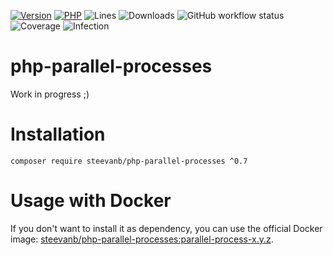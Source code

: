 [![Version](https://img.shields.io/badge/version-0.7.2-blueviolet.svg)](https://github.com/steevanb/php-parallel-processes/tree/0.7.2)
[![PHP](https://img.shields.io/badge/php-^7.4||^8.0-blue.svg)](https://php.net)
![Lines](https://img.shields.io/badge/code%20lines-5,116-blue.svg)
![Downloads](https://poser.pugx.org/steevanb/php-parallel-processes/downloads)
![GitHub workflow status](https://img.shields.io/github/workflow/status/steevanb/php-parallel-processes/CI)
![Coverage](https://img.shields.io/badge/coverage-58%25-success.svg)
![Infection](https://img.shields.io/badge/infection-87%25-success.svg)

# php-parallel-processes

Work in progress ;)

# Installation

```
composer require steevanb/php-parallel-processes ^0.7
```

# Usage with Docker

If you don't want to install it as dependency, you can use the official Docker image: 
[steevanb/php-parallel-processes:parallel-process-x.y.z](https://hub.docker.com/r/steevanb/php-parallel-processes/tags?page=1&name=parallel-process).
